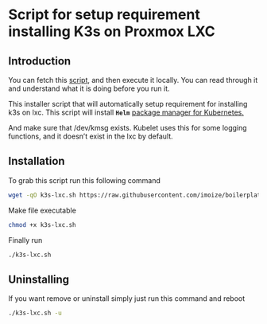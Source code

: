 # Script for setup requirement installing K3s on Proxmox LXC

## Introduction
You can fetch this [script](./scripts/k3s-lxc.sh), and then execute it locally. You can read through it and understand what it is doing before you run it.

This installer script that will automatically setup requirement for installing k3s on lxc. This script will install **`Helm`** [package manager for Kubernetes.](https://helm.sh/)

And make sure that /dev/kmsg exists. Kubelet uses this for some logging functions, and it doesn’t exist in the lxc by default.

## Installation

To grab this script run this following command

```bash
wget -qO k3s-lxc.sh https://raw.githubusercontent.com/imoize/boilerplates/master/proxmox/lxc/scripts/k3s-lxc.sh
```

Make file executable
```bash
chmod +x k3s-lxc.sh
```

Finally run
```bash
./k3s-lxc.sh
```

## Uninstalling

If you want remove or uninstall simply just run this command and reboot

```bash
./k3s-lxc.sh -u
```